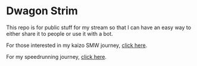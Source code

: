 # Dwagon Strim

This repo is for public stuff for my stream so that I can have an easy way to either share it to people or use it with a bot.

For those interested in my kaizo SMW journey, [click here](./).

For my speedrunning journey, [click here](./).
